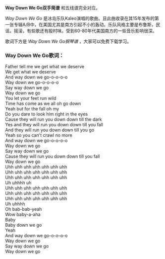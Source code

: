 

**Way Down We Go双手简谱** 和五线谱完全对应。

_Way Down We Go_
是冰岛乐队Kaleo演唱的歌曲。且此曲收录在其15年发布的第一张专辑A/B中，在美国尤其是南方引起不小的轰动。乐队风格主要是布鲁斯，民谣，摇滚，有些歌还有股村味。受到60-80年代美国南方的一些音乐影响很深。

歌词下方是 _Way Down We Go钢琴谱_ ，大家可以免费下载学习。

### Way Down We Go歌词：

Father tell me we get what we deserve  
We get what we deserve  
And way down we go-o-o-o-o  
Way down we go-o-o-o-o  
Say way down we go  
Way down we go  
You let your feet run wild  
Time has come as we all oh go down  
Yeah but for the fall oh my  
Do you dare to look him right in the eyes  
Cause they will run you down down till the dark  
Yes and they will run you down down till you fall  
And they will run you down down till you go  
Yeah so you can't crawl no more  
And way down we go-o-o-o-o  
Way down we go  
Say way down we go  
Cause they will run you down down till you fall  
Way down we go  
Uhh uhh uhh uhh uhh uhh uhh  
Uhh uhh uhh uhh uhh uhh uhh  
Uhh uhh uhh uhh uhh uhh uhh  
Uh uhhhh uh  
Uhh uhh uhh uhh uhh uhh uhh  
Uhh uhh uhh uhh uhh uhh uhh  
Uhh uhh uhh uhh uhh uhh uhh  
Uh uhhhh  
Oh bab-bab-yeah  
Wow baby-a-aha  
Baby  
Baby down we go  
Yeah  
And way down we go-o-o-o-o  
Way down we go  
Say way down we go  
Way down we go

